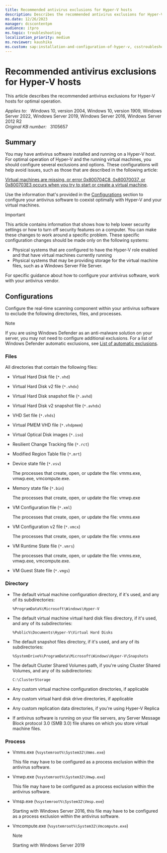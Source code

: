```yaml
---
title: Recommended antivirus exclusions for Hyper-V hosts
description: Describes the recommended antivirus exclusions for Hyper-V hosts. The purpose is for optimal operation of Hyper-V and the running virtual machines.
ms.date: 12/26/2023
manager: dcscontentpm
audience: itpro
ms.topic: troubleshooting
localization_priority: medium
ms.reviewer: kaushika
ms.custom: sap:installation-and-configuration-of-hyper-v, csstroubleshoot
---
```

# Recommended antivirus exclusions for Hyper-V hosts

This article describes the recommended antivirus exclusions for Hyper-V hosts for optimal operation.

_Applies to:_ &nbsp; Windows 10, version 2004, Windows 10, version 1909, Windows Server 2022, Windows Server 2019, Windows Server 2016, Windows Server 2012 R2  
_Original KB number:_ &nbsp; 3105657

## Summary

You may have antivirus software installed and running on a Hyper-V host. For optimal operation of Hyper-V and the running virtual machines, you should configure several exclusions and options. These configurations will help avoid issues, such as those that are described in the following article:

[Virtual machines are missing, or error 0x800704C8, 0x80070037, or 0x800703E3 occurs when you try to start or create a virtual machine](https://support.microsoft.com/help/961804).

Use the information that's provided in the [Configurations](#configurations) section to configure your antivirus software to coexist optimally with Hyper-V and your virtual machines.

> [!IMPORTANT]
> This article contains information that shows how to help lower security settings or how to turn off security features on a computer. You can make these changes to work around a specific problem. These specific configuration changes should be made only on the following systems:
>
> - Physical systems that are configured to have the Hyper-V role enabled and that have virtual machines currently running
> - Physical systems that may be providing storage for the virtual machine files, such as a Windows Server File Server.

For specific guidance about how to configure your antivirus software, work with your antivirus vendor.

## Configurations

Configure the real-time scanning component within your antivirus software to exclude the following directories, files, and processes.

> [!NOTE]
> If you are using Windows Defender as an anti-malware solution on your server, you may not need to configure additional exclusions. For a list of Windows Defender automatic exclusions, see [List of automatic exclusions](/windows/security/threat-protection/windows-defender-antivirus/configure-server-exclusions-windows-defender-antivirus#list-of-automatic-exclusions).

### Files

All directories that contain the following files:

- Virtual Hard Disk file (`*.vhd`)

- Virtual Hard Disk v2 file (`*.vhdx`)

- Virtual Hard Disk snapshot file (`*.avhd`)

- Virtual Hard Disk v2 snapshot file (`*.avhdx`)

- VHD Set file (`*.vhds`)

- Virtual PMEM VHD file (`*.vhdpmem`)

- Virtual Optical Disk images (`*.iso`)

- Resilient Change Tracking file (`*.rct`)

- Modified Region Table file (`*.mrt`)

- Device state file (`*.vsv`)

    The processes that create, open, or update the file: vmms.exe, vmwp.exe, vmcompute.exe.

- Memory state file (`*.bin`)

    The processes that create, open, or update the file: vmwp.exe

- VM Configuration file (`*.xml`)

    The processes that create, open, or update the file: vmms.exe

- VM Configuration v2 file (`*.vmcx`)

    The processes that create, open, or update the file: vmms.exe

- VM Runtime State file (`*.vmrs`)

    The processes that create, open, or update the file: vmms.exe, vmwp.exe, vmcompute.exe.

- VM Guest State file (`*.vmgs`)

### Directory

- The default virtual machine configuration directory, if it's used, and any of its subdirectories:

    `%ProgramData%\Microsoft\Windows\Hyper-V`

- The default virtual machine virtual hard disk files directory, if it's used, and any of its subdirectories: 

    `%Public%\Documents\Hyper-V\Virtual Hard Disks`

- The default snapshot files directory, if it's used, and any of its subdirectories:

    `%SystemDrive%\ProgramData\Microsoft\Windows\Hyper-V\Snapshots`

- The default Cluster Shared Volumes path, if you're using Cluster Shared Volumes, and any of its subdirectories:

    `C:\ClusterStorage`

- Any custom virtual machine configuration directories, if applicable

- Any custom virtual hard disk drive directories, if applicable

- Any custom replication data directories, if you're using Hyper-V Replica

- If antivirus software is running on your file servers, any Server Message Block protocol 3.0 (SMB 3.0) file shares on which you store virtual machine files.

### Process

- Vmms.exe (`%systemroot%\System32\Vmms.exe`)

    This file may have to be configured as a process exclusion within the antivirus software.

- Vmwp.exe (`%systemroot%\System32\Vmwp.exe`)

    This file may have to be configured as a process exclusion within the antivirus software.

- Vmsp.exe (`%systemroot%\System32\Vmsp.exe`)

    Starting with Windows Server 2016, this file may have to be configured as a process exclusion within the antivirus software.

- Vmcompute.exe (`%systemroot%\System32\Vmcompute.exe`)

    > [!NOTE]
    > Starting with Windows Server 2019
